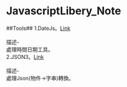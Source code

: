 JavascriptLibery_Note
=====================

##Tools##
1.DateJs。[Link](http://www.datejs.com/)
<br>
<br>
描述-
<br>
處理時間日期工具。
<br>
2.JSON3。[Link](http://bestiejs.github.io/json3/)
<br>
<br>
描述-
<br>
處理Json(物件->字串)轉換。
<br>


